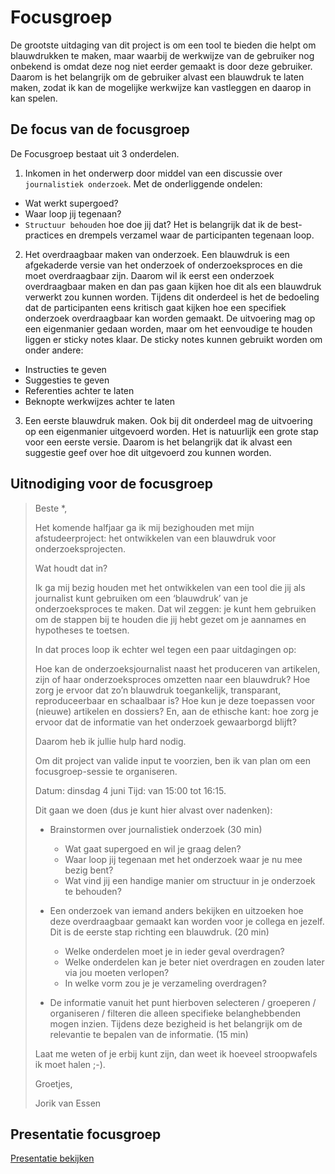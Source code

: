 # Focusgroep

De grootste uitdaging van dit project is om een tool te bieden die helpt om blauwdrukken te maken, maar waarbij de werkwijze van de gebruiker nog onbekend is omdat deze nog niet eerder gemaakt is door deze gebruiker. Daarom is het belangrijk om de gebruiker alvast een blauwdruk te laten maken, zodat ik kan de mogelijke werkwijze kan vastleggen en daarop in kan spelen.


## De focus van de focusgroep
De Focusgroep bestaat uit 3 onderdelen.

1. Inkomen in het onderwerp door middel van een discussie over `journalistiek onderzoek`. Met de onderliggende ondelen:
  * Wat werkt supergoed?
  * Waar loop jij tegenaan?
  * `Structuur behouden` hoe doe jij dat?
  Het is belangrijk dat ik de best-practices en drempels verzamel waar de participanten tegenaan loop.

2. Het overdraagbaar maken van onderzoek. Een blauwdruk is een afgekaderde versie van het onderzoek of onderzoeksproces en die moet overdraagbaar zijn. Daarom wil ik eerst een onderzoek overdraagbaar maken en dan pas gaan kijken hoe dit als een blauwdruk verwerkt zou kunnen worden. Tijdens dit onderdeel is het de bedoeling dat de participanten eens kritisch gaat kijken hoe een specifiek onderzoek overdraagbaar kan worden gemaakt. De uitvoering mag op een eigenmanier gedaan worden, maar om het eenvoudige te houden liggen er sticky notes klaar. De sticky notes kunnen gebruikt worden om onder andere: 
  * Instructies te geven
  * Suggesties te geven
  * Referenties achter te laten
  * Beknopte werkwijzes achter te laten

3. Een eerste blauwdruk maken. Ook bij dit onderdeel mag de uitvoering op een eigenmanier uitgevoerd worden. Het is natuurlijk een grote stap voor een eerste versie. Daarom is het belangrijk dat ik alvast een suggestie geef over hoe dit uitgevoerd zou kunnen worden.



## Uitnodiging voor de focusgroep


> Beste *,
>
>
> Het komende halfjaar ga ik mij bezighouden met mijn afstudeerproject: het ontwikkelen van een blauwdruk voor onderzoeksprojecten.
>
> Wat houdt dat in?
>
> Ik ga mij bezig houden met het ontwikkelen van een tool die jij als journalist kunt gebruiken om een ‘blauwdruk’ van je onderzoeksproces te maken. Dat wil zeggen: je kunt hem gebruiken om de stappen bij te houden die jij hebt gezet om je aannames en hypotheses te toetsen.
>
>
> In dat proces loop ik echter wel tegen een paar uitdagingen op:
>
> Hoe kan de onderzoeksjournalist naast het produceren van artikelen, zijn of haar onderzoeksproces omzetten naar een blauwdruk? Hoe zorg je ervoor dat zo’n blauwdruk toegankelijk, transparant, reproduceerbaar en schaalbaar is? Hoe kun je deze toepassen voor (nieuwe) artikelen en dossiers? En, aan de ethische kant: hoe zorg je ervoor dat de informatie van het onderzoek gewaarborgd blijft?
>
>
> Daarom heb ik jullie hulp hard nodig.
> 
> Om dit project van valide input te voorzien, ben ik van plan om een focusgroep-sessie te organiseren.
>
>
> Datum: dinsdag 4 juni
> Tijd: van 15:00 tot 16:15.
>
>
> Dit gaan we doen (dus je kunt hier alvast over nadenken):
>
> * Brainstormen over journalistiek onderzoek (30 min)
>   * Wat gaat supergoed en wil je graag delen?
>   * Waar loop jij tegenaan met het onderzoek waar je nu mee bezig bent?
>   * Wat vind jij een handige manier om structuur in je onderzoek te behouden?
>
> * Een onderzoek van iemand anders bekijken en uitzoeken hoe deze overdraagbaar gemaakt kan worden voor je collega en jezelf. Dit is de eerste stap richting een blauwdruk. (20 min)
>   * Welke onderdelen moet je in ieder geval overdragen?
>   * Welke onderdelen kan je beter niet overdragen en zouden later via jou moeten verlopen?
>   * In welke vorm zou je je verzameling overdragen?
>
> * De informatie vanuit het punt hierboven selecteren / groeperen / organiseren / filteren die alleen specifieke belanghebbenden mogen inzien. Tijdens deze bezigheid is het belangrijk om de relevantie te bepalen van de informatie. (15 min)
> 
> Laat me weten of je erbij kunt zijn, dan weet ik hoeveel stroopwafels ik moet halen ;-).
> 
> 
> Groetjes,
> 
> Jorik van Essen



## Presentatie focusgroep

[Presentatie bekijken](content/focusgroep-presentatie/index.html)


